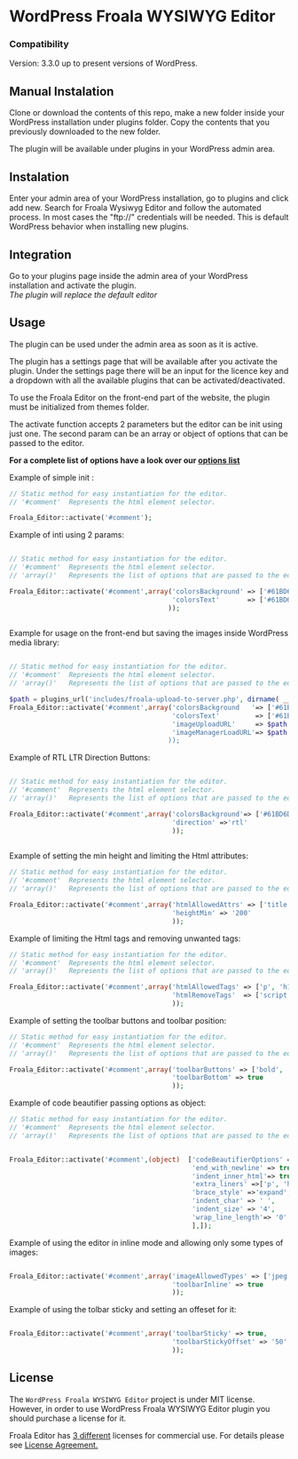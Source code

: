 # WordPress Froala WYSIWYG Editor

<h3>Compatibility</h3>

Version: 3.3.0 up to present versions of WordPress.


<h2>Manual Instalation</h2>

Clone or download the contents of this repo, make a new folder inside your WordPress installation under plugins folder.
Copy the contents that you previously downloaded to the new folder.

The plugin will be available under plugins in your WordPress admin area.

<h2>Instalation</h2>

Enter your admin area of your WordPress installation, go to plugins and click add new. Search for Froala Wysiwyg Editor
and follow the automated process. In most cases the "ftp://" credentials will be needed. This is default WordPress behavior
when installing new plugins.

<h2>Integration</h2>

Go to your plugins page inside the admin area of your WordPress installation and activate the plugin.
<br/><em>The plugin will replace the default editor</em>


<h2>Usage</h2>

The plugin can be used under the admin area as soon as it is active.

The plugin has a settings page that will be available after you activate the plugin. Under the settings page there will 
be an input for the licence key and a dropdown with all the available plugins that can be activated/deactivated.

To use the Froala Editor on the front-end part of the website, the plugin must be initialized from themes folder.

The activate function accepts 2 parameters but the editor can be init using just one. The second param can be an array or object of options
that can be passed to the editor.

<strong>For a complete list of options have a look over our <a href="https://www.froala.com/wysiwyg-editor/docs/options">options list</a> </strong>

Example of simple init :

```php
// Static method for easy instantiation for the editor.
// '#comment'  Represents the html element selector.

Froala_Editor::activate('#comment');

```

Example of inti using 2 params:

```php

// Static method for easy instantiation for the editor.
// '#comment'  Represents the html element selector.
// 'array()'   Represents the list of options that are passed to the editor.

Froala_Editor::activate('#comment',array('colorsBackground' => ['#61BD6D', '#1ABC9C', '#54ACD2', 'REMOVE'],
                                         'colorsText'       => ['#61BD6D', '#1ABC9C', '#54ACD2', 'REMOVE']
                                        ));
                                        
```

Example for usage on the front-end but saving the images inside WordPress media library:

```php

// Static method for easy instantiation for the editor.
// '#comment'  Represents the html element selector.
// 'array()'   Represents the list of options that are passed to the editor.

$path = plugins_url('includes/froala-upload-to-server.php', dirname( __FILE__ ));
Froala_Editor::activate('#comment',array('colorsBackground   '=> ['#61BD6D', '#1ABC9C', '#54ACD2', 'REMOVE'],
                                         'colorsText'         => ['#61BD6D', '#1ABC9C', '#54ACD2', 'REMOVE'],
                                         'imageUploadURL'     => $path.'?upload_image=1',
                                         'imageManagerLoadURL'=> $path.'?view_images=1
                                        ));

```

Example of RTL LTR Direction Buttons:

```php

// Static method for easy instantiation for the editor.
// '#comment'  Represents the html element selector.
// 'array()'   Represents the list of options that are passed to the editor.

Froala_Editor::activate('#comment',array('colorsBackground'=> ['#61BD6D', '#1ABC9C', '#54ACD2', 'REMOVE'],
                                         'direction' =>'rtl'
                                         ));
                                         
```

Example of setting the min height and limiting the Html attributes:

```php
// Static method for easy instantiation for the editor.
// '#comment'  Represents the html element selector.
// 'array()'   Represents the list of options that are passed to the editor.

Froala_Editor::activate('#comment',array('htmlAllowedAttrs' => ['title', 'href', 'alt', 'src', 'style'],
	                                     'heightMin' => '200'
                                         ));

```

Example of limiting the Html tags and removing unwanted tags:

```php
// Static method for easy instantiation for the editor.
// '#comment'  Represents the html element selector.
// 'array()'   Represents the list of options that are passed to the editor.

Froala_Editor::activate('#comment',array('htmlAllowedTags' => ['p', 'h1', 'h2', 'h3', 'h4', 'h5', 'h6'],
	                                     'htmlRemoveTags'  => ['script', 'style', 'base']
                                         ));

```

Example of setting the toolbar buttons and toolbar position:

```php
// Static method for easy instantiation for the editor.
// '#comment'  Represents the html element selector.
// 'array()'   Represents the list of options that are passed to the editor.

Froala_Editor::activate('#comment',array('toolbarButtons' => ['bold', 'italic', 'underline'],
                                         'toolbarBottom' => true
                                         ));

```

Example of code beautifier passing options as object:

```php
// Static method for easy instantiation for the editor.
// '#comment'  Represents the html element selector.
// 'array()'   Represents the list of options that are passed to the editor.


Froala_Editor::activate('#comment',(object)  ['codeBeautifierOptions' =>[
                                              'end_with_newline' => true,
                                              'indent_inner_html'=> true,
                                              'extra_liners' =>['p', 'h1', 'h2', 'h3', 'h4', 'h5', 'h6', 'blockquote', 'pre', 'ul', 'ol', 'table', 'dl'],
                                              'brace_style' =>'expand',
                                              'indent_char' => ' ',
                                              'indent_size' => '4',
                                              'wrap_line_length'=> '0'
                                              ],]);

```

Example of using the editor in inline mode and allowing only some types of images: 

```php 

Froala_Editor::activate('#comment',array('imageAllowedTypes' => ['jpeg', 'jpg', 'png'],
                                         'toolbarInline' => true
                                         ));

```


Example of using the tolbar sticky and setting an offeset for it:

```php 

Froala_Editor::activate('#comment',array('toolbarSticky' => true,
                                         'toolbarStickyOffset' => '50'
                                         ));

```


<h2>License</h2>

The <code>WordPress Froala WYSIWYG Editor</code> project is under MIT license. However, in order to use WordPress Froala WYSIWYG Editor plugin you should purchase a license for it.

Froala Editor has <a href="https://www.froala.com/wysiwyg-editor/pricing"> 3 different</a> licenses for commercial use. For details please see <a href="https://www.froala.com/wysiwyg-editor/terms"> License Agreement.</a>

